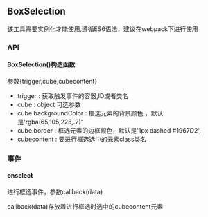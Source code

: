 ## BoxSelection

该工具需要实例化才能使用,遵循ES6语法，建议在webpack下进行使用

### API


#### BoxSelection()构造函数

参数{trigger,cube,cubecontent}

+	trigger  :	获取触发事件的容器,ID或者类名
+	cube   :   object  可选参数
  +	cube.backgroundColor  :  框选元素的背景颜色 ，默认是'rgba(65,105,225,.2)'
  +	cube.border   :   框选元素的边框颜色，默认是'1px dashed #1967D2',
+	cubecontent   :   要进行框选选中的元素class类名



### 事件

#### onselect				

进行框选事件，参数callback(data)

callback(data)存放着进行框选时选中的cubecontent元素
